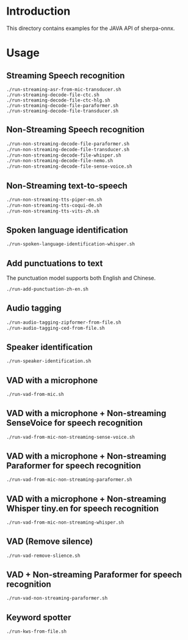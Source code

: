 # Introduction

This directory contains examples for the JAVA API of sherpa-onnx.

# Usage

## Streaming Speech recognition

```
./run-streaming-asr-from-mic-transducer.sh
./run-streaming-decode-file-ctc.sh
./run-streaming-decode-file-ctc-hlg.sh
./run-streaming-decode-file-paraformer.sh
./run-streaming-decode-file-transducer.sh
```

## Non-Streaming Speech recognition

```bash
./run-non-streaming-decode-file-paraformer.sh
./run-non-streaming-decode-file-transducer.sh
./run-non-streaming-decode-file-whisper.sh
./run-non-streaming-decode-file-nemo.sh
./run-non-streaming-decode-file-sense-voice.sh
```

## Non-Streaming text-to-speech

```bash
./run-non-streaming-tts-piper-en.sh
./run-non-streaming-tts-coqui-de.sh
./run-non-streaming-tts-vits-zh.sh
```

## Spoken language identification

```bash
./run-spoken-language-identification-whisper.sh
```

## Add punctuations to text

The punctuation model supports both English and Chinese.

```bash
./run-add-punctuation-zh-en.sh
```

## Audio tagging

```bash
./run-audio-tagging-zipformer-from-file.sh
./run-audio-tagging-ced-from-file.sh
```

## Speaker identification

```bash
./run-speaker-identification.sh
```

## VAD with a microphone

```bash
./run-vad-from-mic.sh
```

## VAD with a microphone + Non-streaming SenseVoice for speech recognition

```bash
./run-vad-from-mic-non-streaming-sense-voice.sh
```

## VAD with a microphone + Non-streaming Paraformer for speech recognition

```bash
./run-vad-from-mic-non-streaming-paraformer.sh
```

## VAD with a microphone + Non-streaming Whisper tiny.en for speech recognition

```bash
./run-vad-from-mic-non-streaming-whisper.sh
```

## VAD (Remove silence)

```bash
./run-vad-remove-slience.sh
```

## VAD + Non-streaming Paraformer for speech recognition

```bash
./run-vad-non-streaming-paraformer.sh
```

## Keyword spotter

```bash
./run-kws-from-file.sh
```
